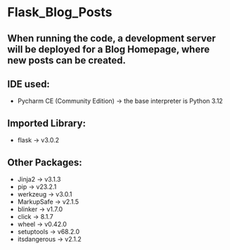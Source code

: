 # Flask_Blog_Posts

## When running the code, a development server will be deployed for a Blog Homepage, where new posts can be created.

## IDE used:
* Pycharm CE (Community Edition) -> the base interpreter is Python 3.12

## Imported Library:
* flask -> v3.0.2

## Other Packages:
* Jinja2 -> v3.1.3
* pip -> v23.2.1
* werkzeug -> v3.0.1
* MarkupSafe -> v2.1.5
* blinker -> v1.7.0
* click -> 8.1.7
* wheel -> v0.42.0
* setuptools -> v68.2.0
* itsdangerous -> v2.1.2
